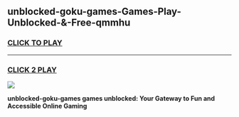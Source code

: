 
## unblocked-goku-games-Games-Play-Unblocked-&-Free-qmmhu
<h3>
<a href="https://premium76.site?title=unblocked-goku-games&ref=24A">CLICK TO PLAY</a></h3>
<hr>

<h3>
<a href="https://premium76.site?title=unblocked-goku-games&ref=24A">CLICK 2 PLAY</a>
  
</h3>

<a href="https://premium76.site?title=unblocked-goku-games&ref=24A"><img src="https://clearcache.store/games.png"></a>


**unblocked-goku-games games unblocked: Your Gateway to Fun and Accessible Online Gaming**
